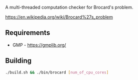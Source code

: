 A multi-threaded computation checker for Brocard's problem.

https://en.wikipedia.org/wiki/Brocard%27s_problem

## Requirements

* GMP - https://gmplib.org/

## Building

```bash
./build.sh && ./bin/brocard [num_of_cpu_cores]
```